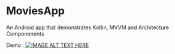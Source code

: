 # MoviesApp
 An Android app that demonstrates Kotlin, MVVM and Architecture Componenents


Demo : 
[![IMAGE ALT TEXT HERE](https://img.youtube.com/vi/IQZ7VyZjkQ0/0.jpg)](https://www.youtube.com/watch?v=IQZ7VyZjkQ0)

